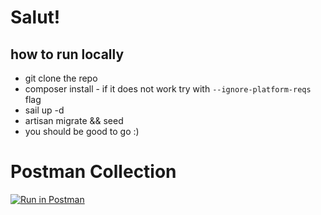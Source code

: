 # Salut!

## how to run locally

* git clone the repo 
* composer install - if it does not work try with `--ignore-platform-reqs` flag
* sail up -d 
* artisan migrate && seed
* you should be good to go :)


# Postman Collection
[![Run in Postman](https://run.pstmn.io/button.svg)](https://app.getpostman.com/run-collection/18862718-6eee43d4-cc4c-4aad-9538-3728200bf4d4?action=collection%2Ffork&collection-url=entityId%3D18862718-6eee43d4-cc4c-4aad-9538-3728200bf4d4%26entityType%3Dcollection%26workspaceId%3D2cfa43a5-9377-44fd-b648-3f907c984cf7)
